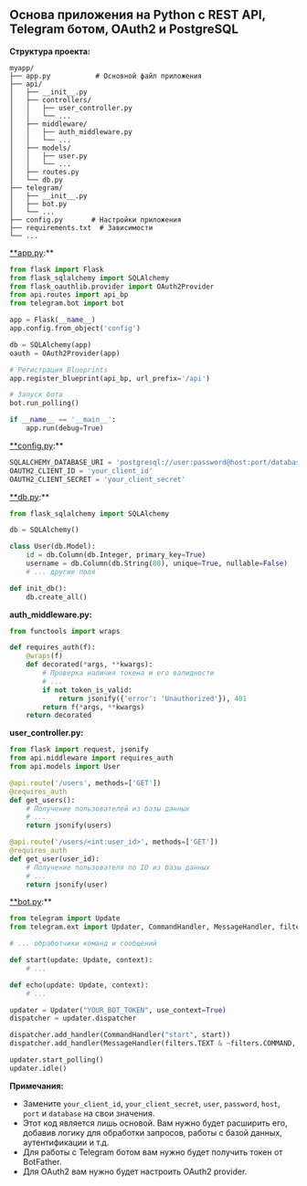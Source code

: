 

## Основа приложения на Python с REST API, Telegram ботом, OAuth2 и PostgreSQL

**Структура проекта:**

```
myapp/
├── app.py           # Основной файл приложения
├── api/
│   ├── __init__.py
│   ├── controllers/
│   │   ├── user_controller.py
│   │   └── ...
│   ├── middleware/
│   │   ├── auth_middleware.py
│   │   └── ...
│   ├── models/
│   │   ├── user.py
│   │   └── ...
│   ├── routes.py
│   └── db.py
├── telegram/
│   ├── __init__.py
│   ├── bot.py
│   └── ...
├── config.py       # Настройки приложения
├── requirements.txt  # Зависимости
└── ...

```

[**app.py](http://app.py/):**

```python
from flask import Flask
from flask_sqlalchemy import SQLAlchemy
from flask_oauthlib.provider import OAuth2Provider
from api.routes import api_bp
from telegram.bot import bot

app = Flask(__name__)
app.config.from_object('config')

db = SQLAlchemy(app)
oauth = OAuth2Provider(app)

# Регистрация Blueprints
app.register_blueprint(api_bp, url_prefix='/api')

# Запуск бота
bot.run_polling()

if __name__ == '__main__':
    app.run(debug=True)

```

[**config.py](http://config.py/):**

```python
SQLALCHEMY_DATABASE_URI = 'postgresql://user:password@host:port/database'
OAUTH2_CLIENT_ID = 'your_client_id'
OAUTH2_CLIENT_SECRET = 'your_client_secret'

```

[**db.py](http://db.py/):**

```python
from flask_sqlalchemy import SQLAlchemy

db = SQLAlchemy()

class User(db.Model):
    id = db.Column(db.Integer, primary_key=True)
    username = db.Column(db.String(80), unique=True, nullable=False)
    # ... другие поля

def init_db():
    db.create_all()

```

**auth_middleware.py:**

```python
from functools import wraps

def requires_auth(f):
    @wraps(f)
    def decorated(*args, **kwargs):
        # Проверка наличия токена и его валидности
        # ...
        if not token_is_valid:
            return jsonify({'error': 'Unauthorized'}), 401
        return f(*args, **kwargs)
    return decorated

```

**user_controller.py:**

```python
from flask import request, jsonify
from api.middleware import requires_auth
from api.models import User

@api.route('/users', methods=['GET'])
@requires_auth
def get_users():
    # Получение пользователей из базы данных
    # ...
    return jsonify(users)

@api.route('/users/<int:user_id>', methods=['GET'])
@requires_auth
def get_user(user_id):
    # Получение пользователя по ID из базы данных
    # ...
    return jsonify(user)

```

[**bot.py](http://bot.py/):**

```python
from telegram import Update
from telegram.ext import Updater, CommandHandler, MessageHandler, filters

# ... обработчики команд и сообщений

def start(update: Update, context):
    # ...

def echo(update: Update, context):
    # ...

updater = Updater("YOUR_BOT_TOKEN", use_context=True)
dispatcher = updater.dispatcher

dispatcher.add_handler(CommandHandler("start", start))
dispatcher.add_handler(MessageHandler(filters.TEXT & ~filters.COMMAND, echo))

updater.start_polling()
updater.idle()

```

**Примечания:**

- Замените `your_client_id`, `your_client_secret`, `user`, `password`, `host`, `port` и `database` на свои значения.
- Этот код является лишь основой. Вам нужно будет расширить его, добавив логику для обработки запросов, работы с базой данных, аутентификации и т.д.
- Для работы с Telegram ботом вам нужно будет получить токен от BotFather.
- Для OAuth2 вам нужно будет настроить OAuth2 provider.